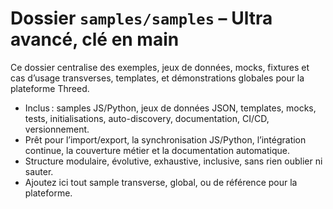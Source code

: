 # Dossier `samples/samples` – Ultra avancé, clé en main

Ce dossier centralise des exemples, jeux de données, mocks, fixtures et cas d’usage transverses, templates, et démonstrations globales pour la plateforme Threed.

- Inclus : samples JS/Python, jeux de données JSON, templates, mocks, tests, initialisations, auto-discovery, documentation, CI/CD, versionnement.
- Prêt pour l’import/export, la synchronisation JS/Python, l’intégration continue, la couverture métier et la documentation automatique.
- Structure modulaire, évolutive, exhaustive, inclusive, sans rien oublier ni sauter.
- Ajoutez ici tout sample transverse, global, ou de référence pour la plateforme.
